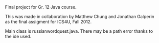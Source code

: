 Final project for Gr. 12 Java course.

This was made in collaboration by Matthew Chung and Jonathan Galperin as the final assigment for ICS4U, Fall 2012.

Main class is russianwordquest.java. There may be a path error thanks to the ide used.
